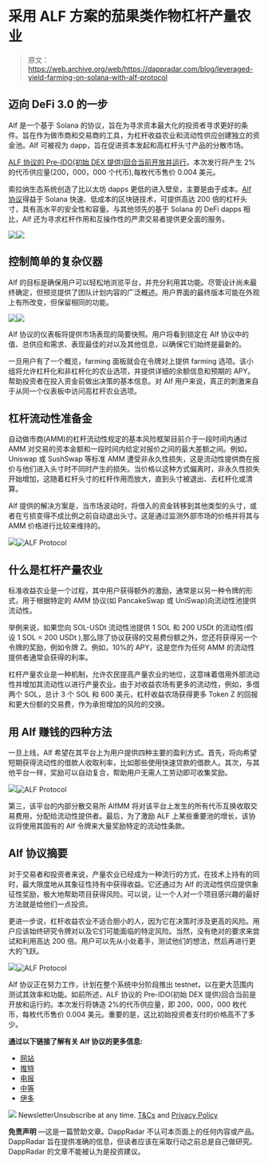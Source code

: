 # 采用 ALF 方案的茄果类作物杠杆产量农业

> 原文：<https://web.archive.org/web/https://dappradar.com/blog/leveraged-yield-farming-on-solana-with-alf-protocol>

## 迈向 DeFi 3.0 的一步

Alf 是一个基于 Solana 的协议，旨在为寻求资本最大化的投资者寻求更好的条件。旨在作为做市商和交易商的工具，为杠杆收益农业和流动性供应创建独立的资金池。Alf 可被视为 dapp，旨在促进资本发起和高杠杆头寸产品的分散市场。

[ALF 协议的 Pre-IDO(初始 DEX 提供)回合当前开放并运行](https://web.archive.org/web/20221206165511/https://dappradar.com/solana/defi/alfprotocol)。本次发行将产生 2%的代币供应量(200，000，000 个代币),每枚代币售价 0.004 美元。

索拉纳生态系统创造了比以太坊 dapps 更低的进入壁垒，主要是由于成本。[Alf 协议](https://web.archive.org/web/20221206165511/https://dappradar.com/solana/defi/alfprotocol)得益于 Solana 快速、低成本的区块链技术，可提供高达 200 倍的杠杆头寸，具有高水平的安全性和容量。与其他领先的基于 Solana 的 DeFi dapps 相比，Alf 还为寻求杠杆作用和互操作性的严肃交易者提供更全面的服务。

![](img/6dadf9a30d66bd531961093c233b995b.png)![](img/86f777d9caa1eadc2c1cf76d2240cb9b.png)

## 控制简单的复杂仪器

Alf 的目标是确保用户可以轻松地浏览平台，并充分利用其功能。尽管设计尚未最终确定，但预览提供了团队计划内容的广泛概述。用户界面的最终版本可能在外观上有所改变，但保留相同的功能。

![](img/b492381821ff70c452e98914dd611f04.png)![](img/13337ce2312b9b36b33196ddd6a0ff40.png)

Alf 协议的仪表板将提供市场表现的简要快照。用户将看到锁定在 Alf 协议中的值、总供应和需求、表现最佳的对以及其他信息，以确保它们始终是最新的。

一旦用户有了一个概览，farming 面板就会在令牌对上提供 farming 选项。该小组将允许杠杆化和非杠杆化的农业选项，并提供详细的余额信息和预期的 APY。帮助投资者在投入资金前做出决策的基本信息。对 Alf 用户来说，真正的刺激来自于从同一个仪表板中访问高杠杆农业选项。

## 杠杆流动性准备金

自动做市商(AMM)的杠杆流动性规定的基本风险框架目前介于一段时间内通过 AMM 对交易的资本金额和一段时间内给定对报价之间的最大差额之间。例如，Uniswap 或 SushSwap 等标准 AMM 遭受非永久性损失，这是流动性提供商在报价与他们进入头寸时不同时产生的损失。当价格以这种方式偏离时，非永久性损失开始增加，这随着杠杆头寸的杠杆作用而放大，直到头寸被退出、去杠杆化或清算。

Alf 提供的解决方案是，当市场波动时，将借入的资金转移到其他类型的头寸，或者在亏损变得不成比例之前自动退出头寸。这是通过监测外部市场的价格并将其与 AMM 价格进行比较来维持的。

![](img/9ae0df50e64380756ad6c7b3b1206bc7.png)![ALF Protocol](img/34ae2cd17baa82579d3ca8b413ce7850.png)

## 什么是杠杆产量农业

标准收益农业是一个过程，其中用户获得额外的激励，通常是以另一种令牌的形式，用于根据特定的 AMM 协议(如 PancakeSwap 或 UniSwap)向流动性池提供流动性。

举例来说，如果您向 SOL-USDt 流动性池提供 1 SOL 和 200 USDt 的流动性(假设 1 SOL = 200 USDt ),那么除了协议获得的交易费份额之外，您还将获得另一个令牌的奖励，例如令牌 Z。例如，10%的 APY，这是您作为任何 AMM 的流动性提供者通常会获得的利率。

杠杆产量农业是一种机制，允许农民提高产量农业的地位，这意味着借用外部流动性并增加其流动性以进行产量农业。由于对收益农场有更多的流动性，例如，多借两个 SOL，总计 3 个 SOL 和 600 美元，杠杆收益农场获得更多 Token Z 的回报和更大份额的交易费，作为承担增加的风险的交换。

## 用 Alf 赚钱的四种方法

一旦上线，Alf 希望在其平台上为用户提供四种主要的盈利方式。首先，将向希望短期获得流动性的借款人收取利率，比如那些使用快速贷款的借款人。其次，与其他平台一样，奖励可以自动复合，帮助用户无需人工劳动即可收集奖励。

![](img/def516f13e87aff4fb89218868617204.png)![ALF Protocol](img/b12cf8501b879777df36b18fb97f6658.png)

第三，该平台的内部分散交易所 AlfMM 将对该平台上发生的所有代币互换收取交易费用，分配给流动性提供者。最后，为了激励 ALF 上某些重要池的增长，该协议将使用其固有的 Alf 令牌来大量奖励特定的流动性条款。

## Alf 协议摘要

对于交易者和投资者来说，产量农业已经成为一种流行的方式，在技术上持有的同时，最大限度地从其象征性持有中获得收益。它还通过为 Alf 的流动性供应提供象征性奖励，极大地帮助项目获得风险。可以说，让一个人对一个项目感兴趣的最好方法就是给他们一点投资。

更进一步说，杠杆收益农业不适合胆小的人，因为它在决策时涉及更高的风险。用户应该始终研究令牌对以及它们可能面临的特定风险。当然，没有绝对的要求来尝试和利用高达 200 倍。用户可以先从小处着手，测试他们的想法，然后再进行更大的飞跃。

![](img/08b3ae71a7a2aba52b1e94cf1b89205e.png)![ALF Protocol](img/122db44a3a27149bd0f92f6d488a8b6b.png)

Alf 协议正在努力工作，计划在整个系统中分阶段推出 testnet，以在更大范围内测试其效率和功能。如前所述，ALF 协议的 Pre-IDO(初始 DEX 提供)回合当前是开放和运行的。本次发行将铸造 2%的代币供应量，即 200，000，000 枚代币，每枚代币售价 0.004 美元。重要的是，这比初始投资者支付的价格高不了多少。

**通过以下链接了解有关 Alf 协议的更多信息:**

*   [网站](https://web.archive.org/web/20221206165511/https://alfprotocol.com/)
*   [推特](https://web.archive.org/web/20221206165511/https://twitter.com/AlfProtocol)
*   [电报](https://web.archive.org/web/20221206165511/https://t.me/alfprotocol)
*   [中等](https://web.archive.org/web/20221206165511/https://medium.com/@alfprotocol)
*   [伊多](/web/20221206165511/https://dappradar.com/cdn-cgi/l/email-protection#365f584053454276575a50464459425955595a1855595b)

![](img/6d5a4a2d609c56e1a5771717e54ba759.png) NewsletterUnsubscribe at any time. [T&Cs](https://web.archive.org/web/20221206165511/https://dappradar.com/terms) and [Privacy Policy](https://web.archive.org/web/20221206165511/https://dappradar.com/privacy-policy)

**免责声明** —这是一篇赞助文章。DappRadar 不认可本页面上的任何内容或产品。DappRadar 旨在提供准确的信息，但读者应该在采取行动之前总是自己做研究。DappRadar 的文章不能被认为是投资建议。